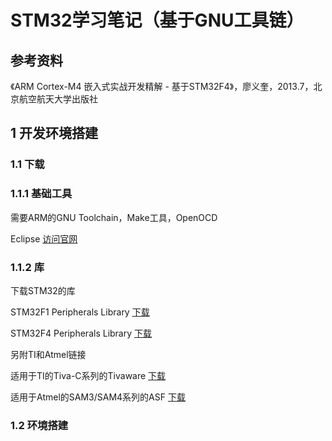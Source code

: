 # STM32学习笔记（基于GNU工具链）

## 参考资料

《ARM Cortex-M4 嵌入式实战开发精解 - 基于STM32F4》，廖义奎，2013.7，北京航空航天大学出版社


## 1 开发环境搭建

### 1.1 下载

### 1.1.1 基础工具

需要ARM的GNU Toolchain，Make工具，OpenOCD



Eclipse [访问官网](https://www.eclipse.org)


### 1.1.2 库

下载STM32的库

STM32F1 Peripherals Library  [下载](https://www.st.com/content/st_com/en/products/embedded-software/mcu-mpu-embedded-software/stm32-embedded-software/stm32-standard-peripheral-libraries/stsw-stm32054.html)

STM32F4 Peripherals Library  [下载](https://www.st.com/content/st_com/en/products/embedded-software/mcu-mpu-embedded-software/stm32-embedded-software/stm32-standard-peripheral-libraries/stsw-stm32065.html)

另附TI和Atmel链接

适用于TI的Tiva-C系列的Tivaware [下载](https://www.ti.com/tool/SW-TM4C#downloads)

适用于Atmel的SAM3/SAM4系列的ASF [下载](https://www.microchip.com/en-us/development-tools-tools-and-software/libraries-code-examples-and-more/advanced-software-framework-for-sam-devices)


### 1.2 环境搭建


